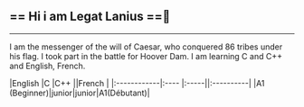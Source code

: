 ## == Hi i am Legat Lanius ==👋
---
I am the messenger of the will of Caesar, who conquered 86 tribes under his flag. I took part in the battle for Hoover Dam. I am learning C and C++ and English, French.
<!--
**etrangerpoli/etrangerpoli** is a ✨ _special_ ✨ repository because its `README.md` (this file) appears on your GitHub profile.

Here are some ideas to get you started:

- 🔭 I’m currently working on ...
- 🌱 I’m currently learning ...
- 👯 I’m looking to collaborate on ...
- 🤔 I’m looking for help with ...
- 💬 Ask me about ...
- 📫 How to reach me: ...
- 😄 Pronouns: ...
- ⚡ Fun fact: ...
-->
|English      |C     |C++   ||French     |
|:------------|:---- |:-----||:----------|
|A1 (Beginner)|junior|junior|A1(Débutant)|
